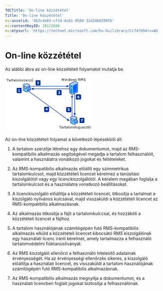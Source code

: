 ```yaml
---
TOCTitle: 'On-line közzététel'
Title: 'On-line közzététel'
ms:assetid: '962c4e83-cf34-4c61-9589-31d24b0299fb'
ms:contentKeyID: 18122686
ms:mtpsurl: 'https://technet.microsoft.com/hu-hu/library/Cc747694(v=WS.10)'
---
```


On-line közzététel
==================

Az alábbi ábra az on-line közzétételi folyamatot mutatja be.

![](images/Cc747694.897e47b6-fffe-4b11-bc9f-be58539b9f19(WS.10).gif "On-line közzétételi eljárás")

Az on-line közzétételi folyamat a következő lépésekből áll:

1.  A tartalom szerzője létrehoz egy dokumentumot, majd az RMS-kompatibilis alkalmazás segítségével megadja a tartalom felhasználóit, valamint a használatra vonatkozó jogokat és feltételeket.

2.  Az RMS-kompatibilis alkalmazás előállít egy szimmetrikus tartalomkulcsot, majd közzétételi licencet kérelmez a tanúsítási kiszolgálótól vagy egy licenckiszolgálótól. A kérelem magában foglalja a tartalomkulcsot és a használatra vonatkozó beállításokat.

3.  A licenckiszolgáló előállítja a közzétételi licencet, titkosítja a tartalmat a kiszolgáló nyilvános kulcsával, majd visszaküldi a közzétételi licencet az RMS-kompatibilis alkalmazásnak.

4.  Az alkalmazás titkosítja a fájlt a tartalomkulccsal, és hozzáköti a közzétételi licencet a fájlhoz.

5.  A tartalom használójának számítógépén futó RMS-kompatibilis alkalmazás elküld a közzétételi licencet kibocsátó RMS kiszolgálónak egy használati licenc iránti kérelmet, amely tartalmazza a felhasználó tartalomvédelmi fióktanúsítványát.

6.  Az RMS kiszolgáló ellenőrzi a felhasználó hitelesítő adatainak érvényességét. Ha az érvényességi ellenőrzés sikeres, a kiszolgáló előállítja a használati licencet, és visszaküldi a tartalom használójának számítógépén futó RMS-kompatibilis alkalmazásnak.

7.  Az RMS-kompatibilis alkalmazás megnyitja a dokumentumot, és a használati licencben foglalt jogokat biztosítja a felhasználónak.